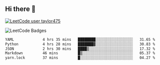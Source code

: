 ## Hi there 👋

[![LeetCode user taylor475](https://img.shields.io/badge/dynamic/json?style=for-the-badge&labelColor=black&color=%23ffa116&label=Solved&query=solvedOverTotal&url=https%3A%2F%2Fleetcode-badge.vercel.app%2Fapi%2Fusers%2Ftaylor475&logo=leetcode&logoColor=yellow)](https://leetcode.com/taylor475/)

<img src="https://leetcode-badge-showcase.vercel.app/api?username=taylor475" alt="LeetCode Badges" />

<!--START_SECTION:waka-->

```txt
YAML             4 hrs 35 mins   ████████░░░░░░░░░░░░░░░░░   31.65 %
Python           4 hrs 28 mins   ███████▓░░░░░░░░░░░░░░░░░   30.83 %
JSON             2 hrs 30 mins   ████▒░░░░░░░░░░░░░░░░░░░░   17.32 %
Markdown         46 mins         █▒░░░░░░░░░░░░░░░░░░░░░░░   05.37 %
yarn.lock        37 mins         █░░░░░░░░░░░░░░░░░░░░░░░░   04.27 %
```

<!--END_SECTION:waka-->

<!--
**taylor475/taylor475** is a ✨ _special_ ✨ repository because its `README.md` (this file) appears on your GitHub profile.

Here are some ideas to get you started:

- 🔭 I’m currently working on ...
- 🌱 I’m currently learning ...
- 👯 I’m looking to collaborate on ...
- 🤔 I’m looking for help with ...
- 💬 Ask me about ...
- 📫 How to reach me: ...
- 😄 Pronouns: ...
- ⚡ Fun fact: ...
-->

